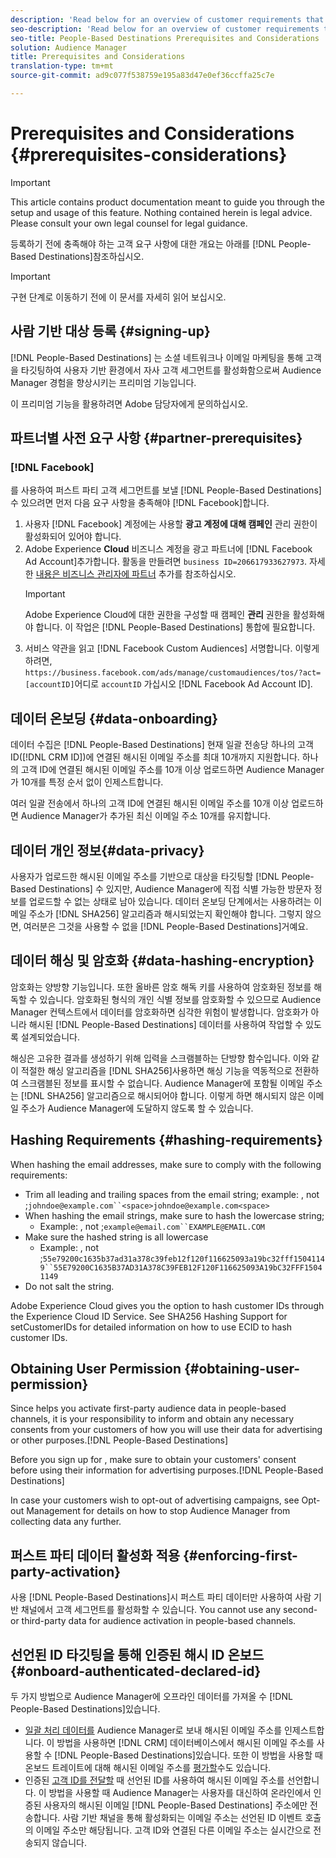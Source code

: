 ```yaml
---
description: 'Read below for an overview of customer requirements that you need to meet before signing up for People-Based Destinations.  '
seo-description: 'Read below for an overview of customer requirements that you need to meet before signing up for People-Based Destinations.  '
seo-title: People-Based Destinations Prerequisites and Considerations
solution: Audience Manager
title: Prerequisites and Considerations
translation-type: tm+mt
source-git-commit: ad9c077f538759e195a83d47e0ef36ccffa25c7e

---
```



# Prerequisites and Considerations {#prerequisites-considerations}

>[!IMPORTANT]
>This article contains product documentation meant to guide you through the setup and usage of this feature. Nothing contained herein is legal advice. Please consult your own legal counsel for legal guidance.

등록하기 전에 충족해야 하는 고객 요구 사항에 대한 개요는 아래를 [!DNL People-Based Destinations]참조하십시오.

>[!IMPORTANT]
> 구현 단계로 이동하기 전에 이 문서를 자세히 읽어 보십시오.

## 사람 기반 대상 등록 {#signing-up}

[!DNL People-Based Destinations] 는 소셜 네트워크나 이메일 마케팅을 통해 고객을 타깃팅하여 사용자 기반 환경에서 자사 고객 세그먼트를 활성화함으로써 Audience Manager 경험을 향상시키는 프리미엄 기능입니다.

이 프리미엄 기능을 활용하려면 Adobe 담당자에게 문의하십시오.

## 파트너별 사전 요구 사항 {#partner-prerequisites}

### [!DNL Facebook]

를 사용하여 퍼스트 파티 고객 세그먼트를 보낼 [!DNL People-Based Destinations] 수 있으려면 먼저 다음 요구 사항을 충족해야 [!DNL Facebook]합니다.

1. 사용자 [!DNL Facebook] 계정에는 사용할 **광고 계정에 대해 캠페인** 관리 권한이 활성화되어 있어야 합니다.
1. Adobe Experience **Cloud** 비즈니스 계정을 광고 파트너에 [!DNL Facebook Ad Account]추가합니다. 활동을 만들려면 `business ID=206617933627973`. 자세한 [내용은 비즈니스 관리자에 파트너](https://www.facebook.com/business/help/708679622611131) 추가를 참조하십시오.
   >[!IMPORTANT]
   > Adobe Experience Cloud에 대한 권한을 구성할 때 캠페인 **관리** 권한을 활성화해야 합니다. 이 작업은 [!DNL People-Based Destinations] 통합에 필요합니다.
1. 서비스 약관을 읽고 [!DNL Facebook Custom Audiences] 서명합니다. 이렇게 하려면, `https://business.facebook.com/ads/manage/customaudiences/tos/?act=[accountID]`어디로 `accountID` 가십시오 [!DNL Facebook Ad Account ID].

## 데이터 온보딩 {#data-onboarding}

데이터 수집은 [!DNL People-Based Destinations] 현재 일괄 전송당 하나의 고객 ID([!DNL CRM ID])에 연결된 해시된 이메일 주소를 최대 10개까지 지원합니다. 하나의 고객 ID에 연결된 해시된 이메일 주소를 10개 이상 업로드하면 Audience Manager가 10개를 특정 순서 없이 인제스트합니다.

여러 일괄 전송에서 하나의 고객 ID에 연결된 해시된 이메일 주소를 10개 이상 업로드하면 Audience Manager가 추가된 최신 이메일 주소 10개를 유지합니다.

## 데이터 개인 정보{#data-privacy}

사용자가 업로드한 해시된 이메일 주소를 기반으로 대상을 타깃팅할 [!DNL People-Based Destinations] 수 있지만, Audience Manager에 직접 식별 가능한 방문자 정보를 업로드할 수 없는 상태로 남아 있습니다. 데이터 온보딩 단계에서는 사용하려는 이메일 주소가 [!DNL SHA256] 알고리즘과 해시되었는지 확인해야 합니다. 그렇지 않으면, 여러분은 그것을 사용할 수 없을 [!DNL People-Based Destinations]거예요.

## 데이터 해싱 및 암호화 {#data-hashing-encryption}

암호화는 양방향 기능입니다. 또한 올바른 암호 해독 키를 사용하여 암호화된 정보를 해독할 수 있습니다. 암호화된 형식의 개인 식별 정보를 암호화할 수 있으므로 Audience Manager 컨텍스트에서 데이터를 암호화하면 심각한 위험이 발생합니다. 암호화가 아니라 해시된 [!DNL People-Based Destinations] 데이터를 사용하여 작업할 수 있도록 설계되었습니다.

해싱은 고유한 결과를 생성하기 위해 입력을 스크램블하는 단방향 함수입니다. 이와 같이 적절한 해싱 알고리즘을 [!DNL SHA256]사용하면 해싱 기능을 역동적으로 전환하여 스크램블된 정보를 표시할 수 없습니다. Audience Manager에 포함될 이메일 주소는 [!DNL SHA256] 알고리즘으로 해시되어야 합니다. 이렇게 하면 해시되지 않은 이메일 주소가 Audience Manager에 도달하지 않도록 할 수 있습니다.

## Hashing Requirements {#hashing-requirements}

When hashing the email addresses, make sure to comply with the following requirements:

* Trim all leading and trailing spaces from the email string; example: , not ;`johndoe@example.com``<space>johndoe@example.com<space>`
* When hashing the email strings, make sure to hash the lowercase string;
   * Example: , not ;`example@email.com``EXAMPLE@EMAIL.COM`
* Make sure the hashed string is all lowercase
   * Example: , not ;`55e79200c1635b37ad31a378c39feb12f120f116625093a19bc32fff15041149``55E79200C1635B37AD31A378C39FEB12F120F116625093A19bC32FFF15041149`
* Do not salt the string.

Adobe Experience Cloud gives you the option to hash customer IDs through the Experience Cloud ID Service. See SHA256 Hashing Support for setCustomerIDs for detailed information on how to use ECID to hash customer IDs.[](https://docs.adobe.com/content/help/en/id-service/using/reference/hashing-support.html)

## Obtaining User Permission {#obtaining-user-permission}

Since  helps you activate first-party audience data in people-based channels, it is your responsibility to inform and obtain any necessary consents from your customers of how you will use their data for advertising or other purposes.[!DNL People-Based Destinations]

Before you sign up for , make sure to obtain your customers' consent before using their information for advertising purposes.[!DNL People-Based Destinations]

In case your customers wish to opt-out of advertising campaigns, see Opt-out Management for details on how to stop Audience Manager from collecting data any further.[](../../overview/data-security-and-privacy/opt-out-management.md)

## 퍼스트 파티 데이터 활성화 적용 {#enforcing-first-party-activation}

사용 [!DNL People-Based Destinations]시 퍼스트 파티 데이터만 사용하여 사람 기반 채널에서 고객 세그먼트를 활성화할 수 있습니다. You cannot use any second- or third-party data for audience activation in people-based channels.

## 선언된 ID 타깃팅을 통해 인증된 해시 ID 온보드 {#onboard-authenticated-declared-id}

두 가지 방법으로 Audience Manager에 오프라인 데이터를 가져올 수 [!DNL People-Based Destinations]있습니다.

* [일괄 처리 데이터를](../../integration/sending-audience-data/batch-data-transfer-explained/batch-data-transfer-overview.md) Audience Manager로 보내 해시된 이메일 주소를 인제스트합니다. 이 방법을 사용하면 [!DNL CRM] 데이터베이스에서 해시된 이메일 주소를 사용할 수 [!DNL People-Based Destinations]있습니다. 또한 이 방법을 사용할 때 온보드 트레이트에 대해 해시된 이메일 주소를 [평가할](../traits/trait-qualification-reference.md)수도 있습니다.
* 인증된 [고객 ID를 전달할](../declared-ids.md) 때 선언된 ID를 사용하여 해시된 이메일 주소를 선언합니다. 이 방법을 사용할 때 Audience Manager는 사용자를 대신하여 온라인에서 인증된 사용자의 해시된 이메일 [!DNL People-Based Destinations] 주소에만 전송합니다. 사람 기반 채널을 통해 활성화되는 이메일 주소는 선언된 ID 이벤트 호출의 이메일 주소만 해당됩니다. 고객 ID와 연결된 다른 이메일 주소는 실시간으로 전송되지 않습니다.
